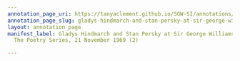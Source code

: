 ```yaml
---
annotation_page_uri: https://tanyaclement.github.io/SGW-SI/annotations/gladys-hindmarch-and-stan-persky-at-sir-george-williams-university-the-poetry-series-21-november-1969-2--canvas-1-toc.json
annotation_page_slug: gladys-hindmarch-and-stan-persky-at-sir-george-williams-university-the-poetry-series-21-november-1969-2--canvas-1-toc
layout: annotation_page
manifest_label: Gladys Hindmarch and Stan Persky at Sir George Williams University,
  The Poetry Series, 21 November 1969 (2)

---
```

